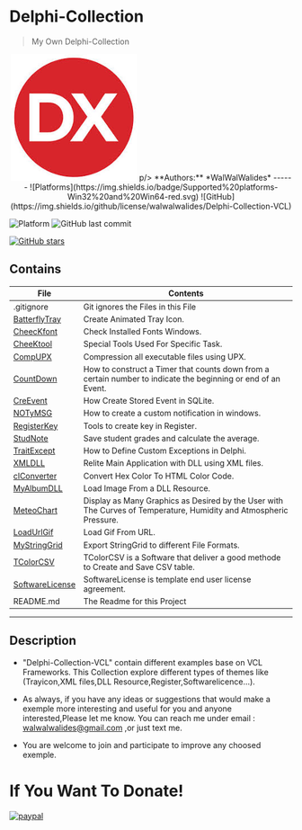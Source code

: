 # Delphi-Collection
> My Own Delphi-Collection
<p align="center">
<img src=Delphi-Collection.jpg />
 p/> 
**Authors:**  *WalWalWalides*
------
![Platforms](https://img.shields.io/badge/Supported%20platforms-Win32%20and%20Win64-red.svg)
![GitHub](https://img.shields.io/github/license/walwalwalides/Delphi-Collection-VCL)


![Platform](https://img.shields.io/badge/delphi->%3D_2010-glue)
![GitHub last commit](https://img.shields.io/github/last-commit/walwalwalides/Delphi-Collection-VCL)

[![GitHub stars](https://img.shields.io/github/stars/walwalwalides/Delphi-Collection-VCL)](https://github.com/walwalwalides/Delphi-Collection-VCL/stargazers)

## Contains

| File | Contents | 
| --- | --- |
| .gitignore | Git ignores the Files in this File |
|[BatterflyTray](https://github.com/walwalwalides/Delphi-Collection/tree/master/BatterflyTray)|Create Animated Tray Icon.|
|[CheecKfont](https://github.com/walwalwalides/Delphi-Collection/tree/master/CheecKfont)|Check Installed Fonts Windows.|
|[CheeKtool](https://github.com/walwalwalides/Delphi-Collection/tree/master/CheeKtool)|Special Tools Used For Specific Task.|
|[CompUPX](https://github.com/walwalwalides/Delphi-Collection/tree/master/CompUPX)|Compression all executable files using UPX.|
|[CountDown](https://github.com/walwalwalides/Delphi-Collection/tree/master/CountDown)|How to construct a Timer that counts down from a certain number to indicate the beginning or end of an Event.|
|[CreEvent](https://github.com/walwalwalides/Delphi-Collection/tree/master/CreEvent)|How Create Stored Event in SQLite.|
|[NOTyMSG](https://github.com/walwalwalides/Delphi-Collection/tree/master/NOTyMSG)|How to create a custom notification in windows.|
|[RegisterKey](https://github.com/walwalwalides/Delphi-Collection/tree/master/RegisterKey)|Tools to create key in Register.|
|[StudNote](https://github.com/walwalwalides/Delphi-Collection/tree/master/StudNote)|Save student grades and calculate the average.|
|[TraitExcept](https://github.com/walwalwalides/Delphi-Collection/tree/master/TraitExcept)|How to Define Custom Exceptions in Delphi.|
|[XMLDLL](https://github.com/walwalwalides/Delphi-Collection/tree/master/XMLDLL)|Relite Main Application with DLL using XML files.|
|[clConverter](https://github.com/walwalwalides/Delphi-Collection/tree/master/clConverter)|Convert Hex Color To HTML Color Code.|
|[MyAlbumDLL](https://github.com/walwalwalides/Delphi-Collection/tree/master/MyAlbumDLL)|Load Image From a DLL Resource.|
|[MeteoChart](https://github.com/walwalwalides/Delphi-Collection-VCL/tree/master/MeteoChart)|Display as Many Graphics as Desired by the User with The Curves of Temperature, Humidity and Atmospheric Pressure.|  
|[LoadUrlGif](https://github.com/walwalwalides/Delphi-Collection-VCL/tree/master/LoadUrlGif)|Load Gif From URL.|
|[MyStringGrid](https://github.com/walwalwalides/Delphi-Collection-VCL/tree/master/MyStringGrid)|Export StringGrid to different File Formats.|
|[TColorCSV](https://github.com/walwalwalides/Delphi-Collection-VCL/tree/master/TColorCSV)|TColorCSV is a Software that deliver a good methode to Create and Save CSV table.|
|[SoftwareLicense](https://github.com/walwalwalides/Delphi-Collection-VCL/tree/master/SoftwareLicense)|SoftwareLicense is template end user license agreement.|
| README.md | The Readme for this Project

------
## Description
- "Delphi-Collection-VCL" contain different examples base on VCL Frameworks.
This Collection explore different types of themes like (Trayicon,XML files,DLL Resource,Register,Softwarelicence...).

- As always, if you have any ideas or suggestions that would make a exemple more interesting and useful for you and anyone interested,Please let me know. 
You can reach me under email : walwalwalides@gmail.com ,or just text me.

- You are welcome to join and participate to improve any choosed exemple.

# If You Want To Donate!

[![paypal](https://www.paypalobjects.com/en_US/i/btn/btn_donateCC_LG.gif)](https://www.paypal.com/cgi-bin/webscr?cmd=_s-xclick&hosted_button_id=Y79F36A9BGLHS&source=url)

